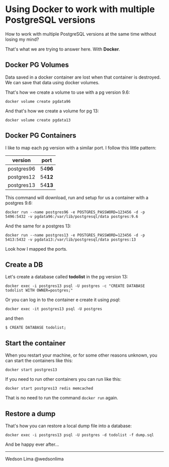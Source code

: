 # Using Docker to work with multiple PostgreSQL versions

How to work with multiple PostgreSQL versions at the same time without losing my mind?

That's what we are trying to answer here. With **Docker**.

## Docker PG Volumes

Data saved in a docker container are lost when that container is destroyed. We can save that data using docker volumes.

That's how we create a volume to use with a pg version 9.6:

```console
docker volume create pgdata96
```

And that's how we create a volume for pg 13:

```console
docker volume create pgdata13
```

## Docker PG Containers

I like to map each pg version with a similar port. I follow this little pattern:

| version    | port |
|---------   |------|
| postgres96 | 54**96** |
| postgres12 | 54**12** |
| postgres13 | 54**13** |

This command will download, run and setup for us a container with a postgres 9.6:

```console
docker run --name postgres96 -e POSTGRES_PASSWORD=123456 -d -p 5496:5432 -v pgdata96:/var/lib/postgresql/data postgres:9.6
```

And the same for a postgres 13:

```console
docker run --name postgres13 -e POSTGRES_PASSWORD=123456 -d -p 5413:5432 -v pgdata13:/var/lib/postgresql/data postgres:13
```

Look how I mapped the ports.

## Create a DB

Let's create a database called **todolist** in the pg version 13:

```console
docker exec -i postgres13 psql -U postgres -c "CREATE DATABASE todolist WITH OWNER=postgres;"
```

Or you can log in to the container e create it using *psql*:

```console
docker exec -it postgres13 psql -U postgres
```

and then

```pgsql
$ CREATE DATABASE todolist;
```

## Start the container

When you restart your machine, or for some other reasons unknown, you can start the containers like this:

```console
docker start postgres13
```

If you need to run other containers you can run like this:

```console
docker start postgres13 redis memcached
```

That is no need to run the command `docker run` again.

## Restore a dump

That's how you can restore a local dump file into a database:

```console
docker exec -i postgres13 psql -U postgres -d todolist -f dump.sql
```

And be happy ever after...


----

Wedson Lima
@wedsonlima
